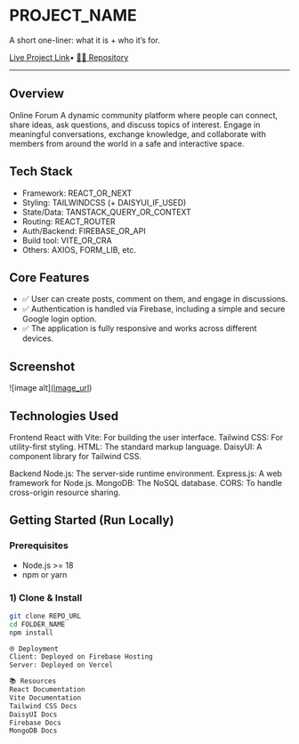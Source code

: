 # PROJECT_NAME

A short one-liner: what it is + who it’s for.

[Live Project Link]([your-live-url-here](https://my-assignment-12-9bb6a.web.app/))• [🧑‍💻 Repository]([REPO_URL](https://github.com/1munni/Online-forum))

---

## Overview
Online Forum
A dynamic community platform where people can connect, share ideas, ask questions, and discuss topics of interest. Engage in meaningful conversations, exchange knowledge, and collaborate with members from around the world in a safe and interactive space.

## Tech Stack
- Framework: REACT_OR_NEXT
- Styling: TAILWINDCSS (+ DAISYUI_IF_USED)
- State/Data: TANSTACK_QUERY_OR_CONTEXT
- Routing: REACT_ROUTER
- Auth/Backend: FIREBASE_OR_API
- Build tool: VITE_OR_CRA
- Others: AXIOS, FORM_LIB, etc.

## Core Features
- ✅ User can create posts, comment on them, and engage in discussions.
- ✅ Authentication is handled via Firebase, including a simple and secure Google login option.
- ✅ The application is fully responsive and works across different devices.

## Screenshot
![image alt][(image_url](https://github.com/1munni/Online-forum/blob/ddec5713dba8ea90f2efd57d058351e77aa6bc70/screencapture-my-assignment-12-9bb6a-web-app-2025-08-13-07_15_58.png))

## Technologies Used
Frontend
React with Vite: For building the user interface.
Tailwind CSS: For utility-first styling.
HTML: The standard markup language.
DaisyUI: A component library for Tailwind CSS.

Backend
Node.js: The server-side runtime environment.
Express.js: A web framework for Node.js.
MongoDB: The NoSQL database.
CORS: To handle cross-origin resource sharing.

## Getting Started (Run Locally)

### Prerequisites
- Node.js >= 18
- npm or yarn

### 1) Clone & Install
```bash
git clone REPO_URL
cd FOLDER_NAME
npm install

🌐 Deployment
Client: Deployed on Firebase Hosting
Server: Deployed on Vercel

📚 Resources
React Documentation
Vite Documentation
Tailwind CSS Docs
DaisyUI Docs
Firebase Docs
MongoDB Docs
